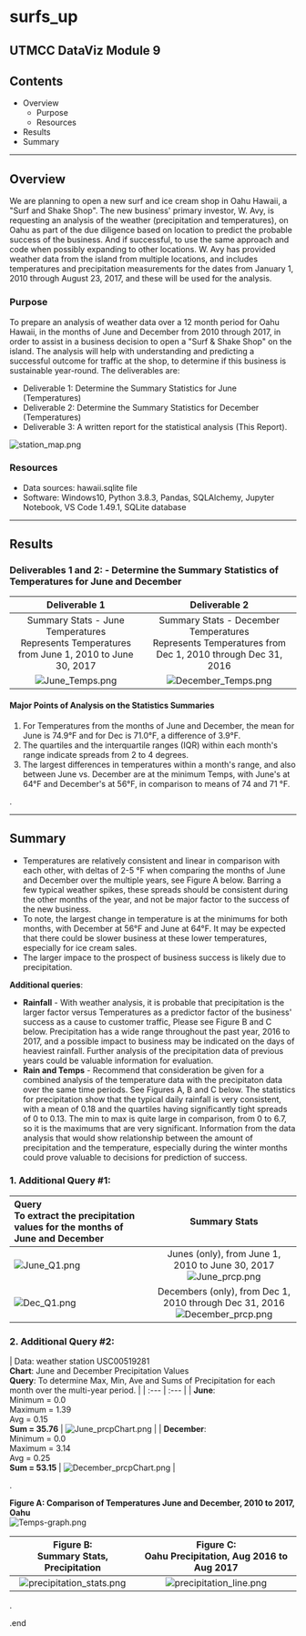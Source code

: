 # surfs_up
UTMCC DataViz Module 9
---

## Contents 
  * Overview
    - Purpose
    - Resources
  * Results
  * Summary
 

---  

## Overview 
  
  We are planning to open a new surf and ice cream shop in Oahu Hawaii, a "Surf and Shake Shop". The new business' primary investor, W. Avy, is requesting an analysis of the weather (precipitation and temperatures), on Oahu as part of the due diligence based on location to predict the probable success of the business. And if successful, to use the same approach and code when possibly expanding to other locations. W. Avy has provided weather data from the island from multiple locations, and includes temperatures and precipitation measurements for the dates from January 1, 2010 through August 23, 2017, and these will be used for the analysis. 

   ### Purpose
   To prepare an analysis of weather data over a 12 month period for Oahu Hawaii, in the months of June and December from 2010 through 2017, in order to assist in a business decision to open a "Surf & Shake Shop" on the island. The analysis will help with understanding and predicting a successful outcome for traffic at the shop, to determine if this business is sustainable year-round. The deliverables are: 
   - Deliverable 1: Determine the Summary Statistics for June (Temperatures)
   - Deliverable 2: Determine the Summary Statistics for December (Temperatures)
   - Deliverable 3: A written report for the statistical analysis (This Report). 
  
   ![station_map.png](https://github.com/larrydodson/surfs_up/blob/master/station_map.png)

   ### Resources
  * Data sources: hawaii.sqlite file
  * Software: Windows10, Python 3.8.3, Pandas, SQLAlchemy, Jupyter Notebook, VS Code 1.49.1, SQLite database
  

--- 

## Results
  
  ### Deliverables 1 and 2:  - Determine the Summary Statistics of Temperatures for June and December
   
   | **Deliverable 1** | **Deliverable 2** |
   | :---:  | :---:  |
   | Summary Stats - June Temperatures <br> Represents Temperatures from June 1, 2010 to June 30, 2017 | Summary Stats - December Temperatures <br> Represents Temperatures from Dec 1, 2010 through Dec 31, 2016 |
   | ![June_Temps.png](https://github.com/larrydodson/surfs_up/blob/master/June_Temps.png) | ![December_Temps.png](https://github.com/larrydodson/surfs_up/blob/master/December_Temps.png) |



   #### Major Points of Analysis on the Statistics Summaries 
   1. For Temperatures from the months of June and December, the mean for June is 74.9°F and for Dec is 71.0°F, a difference of 3.9°F. 
   2. The quartiles and the interquartile ranges (IQR) within each month's range indicate spreads from 2 to 4 degrees.  
   3. The largest differences in temperatures within a month's range, and also between June vs. December are at the minimum Temps, with June's at 64°F and December's at 56°F, in comparison to means of 74 and 71 °F.


.  

---


## Summary 

  * Temperatures are relatively consistent and linear in comparison with each other, with deltas of 2-5 °F when comparing the months of June and December over the multiple years, see Figure A below. Barring a few typical weather spikes, these spreads should be consistent during the other months of the year, and not be major factor to the success of the new business. 
  * To note, the largest change in temperature is at the minimums for both months, with December at 56°F and June at 64°F. It may be expected that there could be slower business at these lower temperatures, especially for ice cream sales. 
  * The larger impace to the prospect of business success is likely due to precipitation. 


  **Additional queries**:
  * **Rainfall** - With weather analysis, it is probable that precipitation is the larger factor versus Temperatures as a predictor factor of the business' success as a cause to customer traffic, Please see Figure B and C below. Precipitation has a wide range throughout the past year, 2016 to 2017, and a possible impact to business may be indicated on the days of heaviest rainfall. Further analysis of the precipitation data of previous years could be valuable information for evaluation.  
  * **Rain and Temps** - Recommend that consideration be given for a combined analysis of the temperature data with the precipitaton data over the same time periods. See Figures A, B and C below. The statistics for precipitation show that the typical daily rainfall is very consistent, with a mean of 0.18 and the quartiles having significantly tight spreads of 0 to 0.13. The min to max is quite large in comparison, from 0 to 6.7, so it is the maximums that are very significant. Information from the data analysis that would show relationship between the amount of precipitation and the temperature, especially during the winter months could prove valuable to decisions for prediction of success.

 ### 1. Additional Query #1:
 
  | **Query** <br> To extract the precipitation values for the months of June and December| **Summary Stats** |
  | :--- | :---: |
  | ![June_Q1.png](https://github.com/larrydodson/surfs_up/blob/master/June_Q1.png) | Junes (only), from June 1, 2010 to June 30, 2017 <br> ![June_prcp.png](https://github.com/larrydodson/surfs_up/blob/master/June_prcp.png) |
  | ![Dec_Q1.png](https://github.com/larrydodson/surfs_up/blob/master/Dec_Q1.png) | Decembers (only), from Dec 1, 2010 through Dec 31, 2016 <br> ![December_prcp.png](https://github.com/larrydodson/surfs_up/blob/master/December_prcp.png) |
 
 
 
 
 ### 2. Additional Query #2:
 | Data: weather station USC00519281 <br> **Chart**: June and December Precipitation Values <br> **Query**: To determine Max, Min, Ave and Sums of Precipitation for each month over the multi-year period. |
  | :--- | :--- |
  | **June**: <br> Minimum = 0.0 <br> Maximum = 1.39 <br> Avg = 0.15 <br> **Sum = 35.76** | ![June_prcpChart.png](https://github.com/larrydodson/surfs_up/blob/master/June_prcpChart.png) | 
  | **December**: <br> Minimum = 0.0 <br> Maximum = 3.14 <br> Avg = 0.25 <br> **Sum = 53.15** | ![December_prcpChart.png](https://github.com/larrydodson/surfs_up/blob/master/December_prcpChart.png) |  


.


 **Figure A: Comparison of Temperatures June and December, 2010 to 2017, Oahu** <br> 
 ![Temps-graph.png](https://github.com/larrydodson/surfs_up/blob/master/Temps-graph.png)



| **Figure B: <br> Summary Stats, Precipitation** | **Figure C: <br> Oahu Precipitation, Aug 2016 to Aug 2017** |
| :---: | :---: |
| ![precipitation_stats.png](https://github.com/larrydodson/surfs_up/blob/master/precipitation_stats.png) | ![precipitation_line.png](https://github.com/larrydodson/surfs_up/blob/master/precipitation_line.png) |






.

.end 
